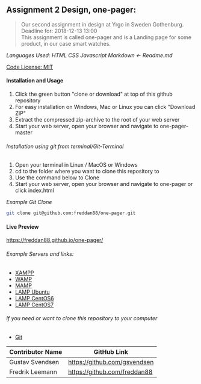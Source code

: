 ## Assignment 2 Design, one-pager:

> Our second assignment in design at Yrgo in Sweden Gothenburg. Deadline for: 2018-12-13 13:00 <br/>
> This assignment is called one-pager and is a Landing page for some product, in our case smart watches.

_Languages Used:_
_HTML CSS Javascript Markdown <- Readme.md_

[Code License: MIT](https://choosealicense.com/licenses/mit/)

#### Installation and Usage

1. Click the green button "clone or download" at top of this github repository
2. For easy installation on Windows, Mac or Linux you can click "Download ZIP"
3. Extract the compressed zip-archive to the root of your web server
4. Start your web server, open your browser and navigate to one-pager-master

###### Installation using git from terminal/Git-Terminal

1. Open your terminal in Linux / MacOS or Windows
2. cd to the folder where you want to clone this repository to
3. Use the command below to Clone
4. Start your web server, open your browser and navigate to one-pager or click index.html

_Example Git Clone_

```bash
git clone git@github.com:freddan88/one-pager.git
```
#### Live Preview
https://freddan88.github.io/one-pager/

###### Example Servers and links:

-   [XAMPP](https://www.apachefriends.org/index.html "Download XAMPP for Windows Linux Mac")
-   [WAMP](https://bitnami.com/stack/wamp/installer "Download WAMP for Windows Mac Linux")
-   [MAMP](https://www.mamp.info/en/downloads "Download MAMP for Mac Windows")
-   [LAMP Ubuntu](https://www.digitalocean.com/community/tutorials/how-to-install-linux-apache-mysql-php-lamp-stack-ubuntu-18-04 "Install LAMP on Ubuntu Linux")
-   [LAMP CentOS6](https://www.digitalocean.com/community/tutorials/how-to-install-linux-apache-mysql-php-lamp-stack-on-centos-6 "Install LAMP on CentOS6 Linux")
-   [LAMP CentOS7](https://www.digitalocean.com/community/tutorials/how-to-install-linux-apache-mysql-php-lamp-stack-on-centos-7 "Install LAMP on CentOS7 Linux")

###### If you need or want to clone this repository to your computer

-   [Git](https://git-scm.com/downloads "Git downloads Mac Windows Linux/Unix")

| Contributor Name | GitHub Link                  |
| ---------------- | ---------------------------- |
| Gustav Svendsen  | https://github.com/gsvendsen |
| Fredrik Leemann  | https://github.com/freddan88 |
